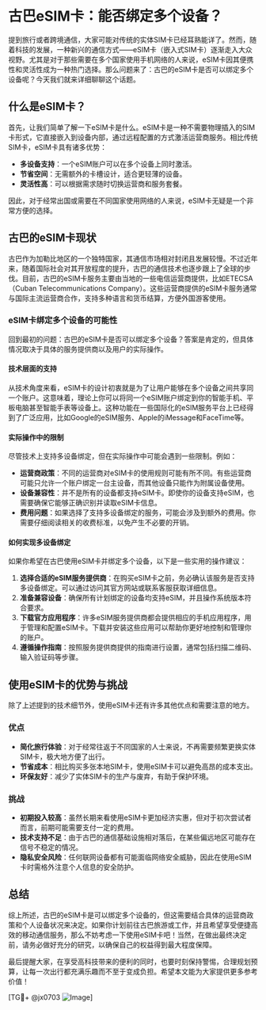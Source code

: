 # 古巴eSIM卡：能否绑定多个设备？

提到旅行或者跨境通信，大家可能对传统的实体SIM卡已经耳熟能详了。然而，随着科技的发展，一种新兴的通信方式——eSIM卡（嵌入式SIM卡）逐渐走入大众视野。尤其是对于那些需要在多个国家使用手机网络的人来说，eSIM卡因其便携性和灵活性成为一种热门选择。那么问题来了：古巴的eSIM卡是否可以绑定多个设备呢？今天我们就来详细聊聊这个话题。

## 什么是eSIM卡？

首先，让我们简单了解一下eSIM卡是什么。eSIM卡是一种不需要物理插入的SIM卡形式，它直接嵌入到设备内部，通过远程配置的方式激活运营商服务。相比传统SIM卡，eSIM卡具有诸多优势：

- **多设备支持**：一个eSIM账户可以在多个设备上同时激活。
- **节省空间**：无需额外的卡槽设计，适合更轻薄的设备。
- **灵活性高**：可以根据需求随时切换运营商和服务套餐。

因此，对于经常出国或需要在不同国家使用网络的人来说，eSIM卡无疑是一个非常方便的选择。

## 古巴的eSIM卡现状

古巴作为加勒比地区的一个独特国家，其通信市场相对封闭且发展较慢。不过近年来，随着国际社会对其开放程度的提升，古巴的通信技术也逐步跟上了全球的步伐。目前，古巴的eSIM卡服务主要由当地的一些电信运营商提供，比如ETECSA（Cuban Telecommunications Company）。这些运营商提供的eSIM卡服务通常与国际主流运营商合作，支持多种语言和货币结算，方便外国游客使用。

### eSIM卡绑定多个设备的可能性

回到最初的问题：古巴的eSIM卡是否可以绑定多个设备？答案是肯定的，但具体情况取决于具体的服务提供商以及用户的实际操作。

#### 技术层面的支持

从技术角度来看，eSIM卡的设计初衷就是为了让用户能够在多个设备之间共享同一个账户。这意味着，理论上你可以将同一个eSIM账户绑定到你的智能手机、平板电脑甚至智能手表等设备上。这种功能在一些国际化的eSIM服务平台上已经得到了广泛应用，比如Google的eSIM服务、Apple的iMessage和FaceTime等。

#### 实际操作中的限制

尽管技术上支持多设备绑定，但在实际操作中可能会遇到一些限制。例如：

- **运营商政策**：不同的运营商对eSIM卡的使用规则可能有所不同。有些运营商可能只允许一个账户绑定一台主设备，而其他设备只能作为附属设备使用。
- **设备兼容性**：并不是所有的设备都支持eSIM卡。即使你的设备支持eSIM，也需要确保它能够正确识别并读取eSIM卡信息。
- **费用问题**：如果选择了支持多设备绑定的服务，可能会涉及到额外的费用。你需要仔细阅读相关的收费标准，以免产生不必要的开销。

#### 如何实现多设备绑定

如果你希望在古巴使用eSIM卡并绑定多个设备，以下是一些实用的操作建议：

1. **选择合适的eSIM服务提供商**：在购买eSIM卡之前，务必确认该服务是否支持多设备绑定。可以通过访问其官方网站或联系客服获取详细信息。
2. **准备兼容设备**：确保所有计划绑定的设备均支持eSIM，并且操作系统版本符合要求。
3. **下载官方应用程序**：许多eSIM服务提供商都会提供相应的手机应用程序，用于管理和配置eSIM卡。下载并安装这些应用可以帮助你更好地控制和管理你的账户。
4. **遵循操作指南**：按照服务提供商提供的指南进行设置，通常包括扫描二维码、输入验证码等步骤。

## 使用eSIM卡的优势与挑战

除了上述提到的技术细节外，使用eSIM卡还有许多其他优点和需要注意的地方。

### 优点

- **简化旅行体验**：对于经常往返于不同国家的人士来说，不再需要频繁更换实体SIM卡，极大地方便了出行。
- **节省成本**：相比购买多张本地SIM卡，使用eSIM卡可以避免高昂的成本支出。
- **环保友好**：减少了实体SIM卡的生产与废弃，有助于保护环境。

### 挑战

- **初期投入较高**：虽然长期来看使用eSIM卡更加经济实惠，但对于初次尝试者而言，前期可能需要支付一定的费用。
- **技术支持不足**：由于古巴的通信基础设施相对落后，在某些偏远地区可能存在信号不稳定的情况。
- **隐私安全风险**：任何联网设备都有可能面临网络安全威胁，因此在使用eSIM卡时需格外注意个人信息的安全防护。

## 总结

综上所述，古巴的eSIM卡是可以绑定多个设备的，但这需要结合具体的运营商政策和个人设备状况来决定。如果你计划前往古巴旅游或工作，并且希望享受便捷高效的移动通信服务，那么不妨考虑一下使用eSIM卡吧！当然，在做出最终决定前，请务必做好充分的研究，以确保自己的权益得到最大程度保障。

最后提醒大家，在享受高科技带来的便利的同时，也要时刻保持警惕，合理规划预算，让每一次出行都充满乐趣而不至于变成负担。希望本文能为大家提供更多参考价值！

[TG💪+ @jx0703 ![Image](https://github.com/user-attachments/assets/dbca1d08-cadb-493c-b0ec-ad6f7a83f270)]
